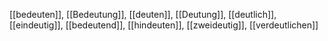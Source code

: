 [[bedeuten]], [[Bedeutung]], [[deuten]], [[Deutung]], [[deutlich]], [[eindeutig]], [[bedeutend]], [[hindeuten]], [[zweideutig]], [[verdeutlichen]]